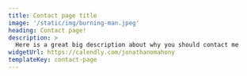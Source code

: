 ```yaml
---
title: Contact page title
image: '/static/img/burning-man.jpeg'
heading: Contact page!
description: >
  Here is a great big description about why you should contact me
widgetUrl: https://calendly.com/jonathanomahony
templateKey: contact-page
---
```

